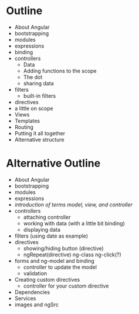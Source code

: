 # Outline

- About Angular
- bootstrapping
- modules
- expressions
- binding
- controllers
    - Data
    - Adding functions to the scope
    - The dot
    - sharing data
- filters
    - built-in filters
- directives
- a little on scope
- Views
- Templates
- Routing
- Putting it all together
- Alternative structure

# Alternative Outline

- About Angular
- bootstrapping
- modules
- expressions
- *introduction of terms model, view, and controller*
- controllers
    - attaching controller
    - working with data (with a little bit binding)
    - displaying data
- filters (using date as example)
- directives
    - showing/hiding button (directive)
    - ngRepeat(directive)
      ng-class
      ng-click(?)
- forms and ng-model and binding
    - controller to update the model
    - validation
- Creating custom directives
    - controller for your custom directive
- Dependencies
- Services
- images and ngSrc

